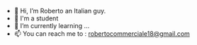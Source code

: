 - 👋 Hi, I’m Roberto an Italian guy.
- 👀 I'm a student 
- 🌱 I’m currently learning ...
- 📫 You can reach me to : robertocommerciale18@gmail.com

<!---
Hey, what’s going on? I hope that everything is fine, btw I am a student and I am not a professional, I am only here to learn and also share my "school projects" 
with you, I hope that these projects can help some of the new guys who are entering this world.
For anything you can contact me in the email above. 
--->
